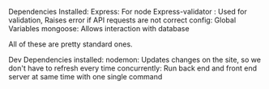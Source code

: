 Dependencies Installed: 
Express: For node
Express-validator : Used for validation, Raises error if API requests are not correct
config: Global Variables
mongoose: Allows interaction with database

All of these are pretty standard ones. 

Dev Dependencies installed: 
nodemon: Updates changes on the site, so we don't have to refresh every time
concurrently: Run back end and front end server at same time with one single command
